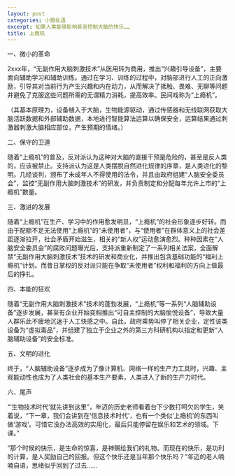 ```yaml
---
layout: post
categories: 小狼乱语
excerpt: 如果人类能够影响甚至控制大脑的快乐……
title: 上瘾机
---
```


一、微小的革命

2xxx年，“无副作用大脑刺激技术”从医用转为商用，推出“兴趣引导设备”，主要面向辅助学习和辅助训练。通过在学习、训练的过程中，对脑部进行人工的正向激励，引导其对当前行为产生兴趣和内在动力，从而解决了抵触、畏难、无聊等问题并避免了克服这些问题所需的无谓精力消耗，提高效率。民间戏称为“上瘾机”。

（其基本原理为，设备植入于大脑，生物能源驱动，通过传感器和无线联网获取大脑活跃数据和外部辅助数据，本地进行智能算法运算以确保安全，运算结果通过刺激器刺激大脑相应部位，产生预期的情绪。）

二、保守的卫道

随着“上瘾机”的普及，反对派认为这种对大脑的直接干预是危险的，甚至是反人类的，应该被禁止。支持派认为这是人类摆脱自然进化规律的序章，是人类进化的黎明。几经谈判，颁布了未成年人不得使用的法令，并且由政府组建“人脑安全委员会”，监控“无副作用大脑刺激技术”的研发，并负责制定和分配每年允许上市的“上瘾机”数量。

三、激进的发展

随着“上瘾机”在生产、学习中的作用愈发明显，“上瘾机”的社会形象逐步好转。而由于配额不足无法使用“上瘾机”的“未使用者”，与“使用者”在群体意义上的社会差距逐渐拉开，社会矛盾开始滋生，相关的“新人权”运动愈演愈烈。种种因素在“人脑安全委员会”的腐败问题曝光后，支持派重新制定了一系列相关法案，全面解禁“无副作用大脑刺激技术”技术的研发和商业化，并推出包含基础功能的“福利上瘾机”计划。而昔日掌权的反对派只能在争取“未使用者”权利和福利的方向上做最后的挣扎。

四、本能的狂欢

随着“无副作用大脑刺激技术”技术的蓬勃发展，“上瘾机”等一系列“人脑辅助设备”逐步发展，甚至有企业开始变相推出“可自主控制的大脑愉悦设备”，导致大量人群乐此不疲地沉迷于人工快感之中。自此，政府乘势叫停了相关企业，定性该类设备为“虚拟毒品”，并组建了独立于企业之外的第三方科研机构以指定和更新“人脑辅助设备”的安全标准。

五、文明的进化

终于，“人脑辅助设备”逐步成为了像计算机、网络一样的生产力工具时，兴趣、主观能动性也成为了人类社会的基本生产要素，人类进入了新的生产力时代。

六、尾声

“‘生物技术时代’就先讲到这里”，年迈的历史老师看着台下少数打呵欠的学生，笑着说，“下一章，我们会讲到在‘信息技术时代’，也有一个类似‘上瘾机’的东西叫做‘游戏’。可惜它没办法高效的实用化，最后只能停留在娱乐和艺术的领域。下课。”

“那个时候的快乐，是生命的惊喜，是神赐给我们的礼物。而现在的快乐，是功利的计算，是人奖励自己的回报。但这个快乐还是当年那个快乐吗？”年迈的老人喃喃自语，思绪似乎回到了过去……
